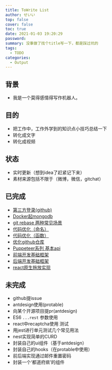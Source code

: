 ```yaml
---
title: ToWrite List
author: せいい
top: false
cover: false
toc: true
date: 2021-01-03 19:20:29
password:
summary: 没事做了找个title写一下，都是踩过坑的
tags:
  - TODO
categories:
  - Output
---
```


## 背景
* 我是一个莫得感情得写作机器人。

## 目的
* 把工作中，工作外学到的知识点小技巧总结一下
* 转化成文字
* 转化成视频

## 状态
* 实时更新（想到idea了赶紧记下来）
* 素材来源包括不限于（微博，微信，gitchat）

## 已完成
* [第三方登录(github)](../login-with-github/)
* [Docker起mongodb](../start-mongodb-with-docker/)
* [git rebase 两种常见场景](../two-scenarios-with-git-rebase/)
* [代码优化（命名）](../code-optimization-1/)
* [代码优化（函数）](../code-optimization-2/)
* [优化github仓库](../clean-your-repo/)
* [Puppeteer系列 基本api](./test-with-puppeteer-1/)
* [前端开发基础框架](./Configure-Development-Environment-Frontend)
* [后端开发基础框架](./configure-development-environment-backend/)
* [react原生拖放实现](./React-Base-DnD/)

## 未完成
* github提issue
* antdesign使用(protable)
* 向某个开源项目提pr(antdesign)
* ES6 `...rest` 参数使用
* react中recaptcha使用 测试
* 用jest进行单元测试几个常见用法
* nest实现简单的CURD
* 封装自己的ui组件（基于antdesign）
* 封装自己的hooks（在protable中使用）
* 前后端实现通过邮件重置密码
* 封装一个‘都道府県’的组件
